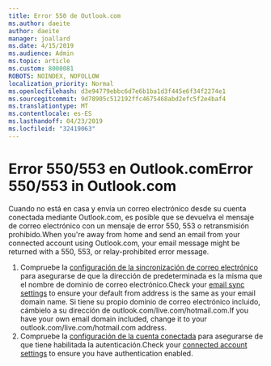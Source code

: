 ```yaml
---
title: Error 550 de Outlook.com
ms.author: daeite
author: daeite
manager: joallard
ms.date: 4/15/2019
ms.audience: Admin
ms.topic: article
ms.custom: 8000081
ROBOTS: NOINDEX, NOFOLLOW
localization_priority: Normal
ms.openlocfilehash: d3e94779ebbc6d7e6b1ba1d3f445e6f34f2274e1
ms.sourcegitcommit: 9d78905c512192ffc4675468abd2efc5f2e4baf4
ms.translationtype: MT
ms.contentlocale: es-ES
ms.lasthandoff: 04/23/2019
ms.locfileid: "32419063"
---
```

# <a name="error-550553-in-outlookcom"></a><span data-ttu-id="2da02-102">Error 550/553 en Outlook.com</span><span class="sxs-lookup"><span data-stu-id="2da02-102">Error 550/553 in Outlook.com</span></span>

<span data-ttu-id="2da02-103">Cuando no está en casa y envía un correo electrónico desde su cuenta conectada mediante Outlook.com, es posible que se devuelva el mensaje de correo electrónico con un mensaje de error 550, 553 o retransmisión prohibido.</span><span class="sxs-lookup"><span data-stu-id="2da02-103">When you're away from home and send an email from your connected account using Outlook.com, your email message might be returned with a 550, 553, or relay-prohibited error message.</span></span>
1. <span data-ttu-id="2da02-104">Compruebe la [configuración de la sincronización de correo electrónico](https://go.microsoft.com/fwlink/?linkid=2031283) para asegurarse de que la dirección de predeterminada es la misma que el nombre de dominio de correo electrónico.</span><span class="sxs-lookup"><span data-stu-id="2da02-104">Check your [email sync settings](https://go.microsoft.com/fwlink/?linkid=2031283) to ensure your default from address is the same as your email domain name.</span></span> <span data-ttu-id="2da02-105">Si tiene su propio dominio de correo electrónico incluido, cámbielo a su dirección de outlook.com/live.com/hotmail.com.</span><span class="sxs-lookup"><span data-stu-id="2da02-105">If you have your own email domain included, change it to your outlook.com/live.com/hotmail.com address.</span></span>
2. <span data-ttu-id="2da02-106">Compruebe la [configuración de la cuenta conectada](https://go.microsoft.com/fwlink/?linkid=875264&clcid=0x409) para asegurarse de que tiene habilitada la autenticación.</span><span class="sxs-lookup"><span data-stu-id="2da02-106">Check your [connected account settings](https://go.microsoft.com/fwlink/?linkid=875264&clcid=0x409) to ensure you have authentication enabled.</span></span>